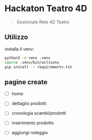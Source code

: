 # Hackaton Teatro 4D

> Gestionale Rete 4D Teatro

## Utilizzo

installa il venv:

```sh
python3 -m venv .venv
source .venv/bin/activate
pip install -r requirements.txt
```


## pagine create

- [ ] home
- [ ] dettaglio prodotti
- [ ] cronologia scambi/prodotti
- [ ] inserimento prodotto
- [ ] aggiungi noleggio

